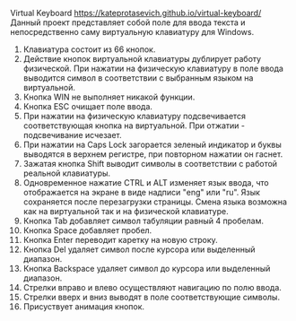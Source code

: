 Virtual Keyboard
https://kateprotasevich.github.io/virtual-keyboard/
Данный проект представляет собой поле для ввода текста и непосредственно саму виртуальную клавиатуру для Windows.
1. Клавиатура состоит из 66 кнопок. 
2. Действие кнопок виртуальной клавиатуры дублирует работу физической. При нажатии на физическую клавиатуру в поле ввода выводится символ в соответствии с выбранным языком на виртуальной.
3. Кнопка WIN не выполняет никакой функции.
4. Кнопка ESC очищает поле ввода.
5. При нажатии на физическую клавиатуру подсвечивается соответствующая кнопка на виртуальной. При отжатии - подсвечивание исчезает.
6. При нажатии на Caps Lock загорается зеленый индикатор и буквы выводятся в верхнем регистре, при повторном нажатии он гаснет. 
7. Зажатая кнопка Shift выводит символы в соответствии с работой реальной клавиатуры.
8. Одновременное нажатие CTRL и ALT изменяет язык ввода, что отображается на экране в виде надписи "eng" или "ru". Язык сохраняется после перезагрузки страницы. Смена языка возможна как на виртуальной так и на физической клавиатуре.
9. Кнопка Tab добавляет символ табуляции равный  4 пробелам.
10. Кнопка Space добавляет пробел.
11. Кнопка Enter переводит каретку на новую строку.
12. Кнопка Del удаляет символ после курсора или выделенный диапазон. 
13. Кнопка Backspace удаляет символ до курсора или выделенный диапазон.  
14. Стрелки вправо и влево осуществляют навигацию по полю ввода.
15. Стрелки вверх и вниз выводят в поле соответствующие символы.
16. Присуствует анимация кнопок.






